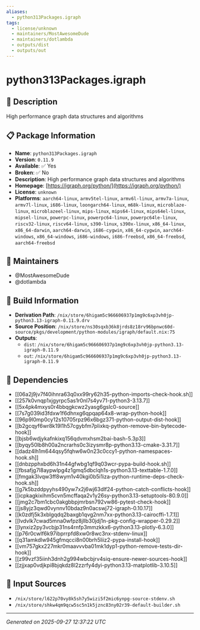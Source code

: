 ```yaml
---
aliases:
  - python313Packages.igraph
tags:
  - license/unknown
  - maintainers/MostAwesomeDude
  - maintainers/dotlambda
  - outputs/dist
  - outputs/out
---
```


# python313Packages.igraph

## 📝 Description

High performance graph data structures and algorithms

## 📋 Package Information

- **Name**: `python313Packages.igraph`
- **Version**: `0.11.9`
- **Available**: ✅ Yes
- **Broken**: ✅ No
- **Description**: High performance graph data structures and algorithms
- **Homepage**: [https://igraph.org/python/](https://igraph.org/python/)
- **License**: `unknown`
- **Platforms**: `aarch64-linux`, `armv5tel-linux`, `armv6l-linux`, `armv7a-linux`, `armv7l-linux`, `i686-linux`, `loongarch64-linux`, `m68k-linux`, `microblaze-linux`, `microblazeel-linux`, `mips-linux`, `mips64-linux`, `mips64el-linux`, `mipsel-linux`, `powerpc-linux`, `powerpc64-linux`, `powerpc64le-linux`, `riscv32-linux`, `riscv64-linux`, `s390-linux`, `s390x-linux`, `x86_64-linux`, `x86_64-darwin`, `aarch64-darwin`, `i686-cygwin`, `x86_64-cygwin`, `aarch64-windows`, `x86_64-windows`, `i686-windows`, `i686-freebsd`, `x86_64-freebsd`, `aarch64-freebsd`
## 👥 Maintainers

- @MostAwesomeDude
- @dotlambda


## 🔧 Build Information

- **Derivation Path**: `/nix/store/6higam5c966606937p1mg9c6xp3vh0jp-python3.13-igraph-0.11.9.drv`
- **Source Position**: `/nix/store/ns30sqxb36k8jrds8z18rv96bpnwc60d-source/pkgs/development/python-modules/igraph/default.nix:75`
- **Outputs**:
  - `dist`:  `/nix/store/6higam5c966606937p1mg9c6xp3vh0jp-python3.13-igraph-0.11.9`
  - `out`:  `/nix/store/6higam5c966606937p1mg9c6xp3vh0jp-python3.13-igraph-0.11.9`

## 🔗 Dependencies

- [[06a2j9jv7f40ihnra63q0xx99ry62h35-python-imports-check-hook.sh]]
- [[257k0vnqp1xjgyrpc5as1r0nl7s4yv71-python3-3.13.7]]
- [[5x4pk4mxys0r4bbqgkcwz2yasg6gslc0-source]]
- [[7s7g039id3fdxw1f6dhnxg6qpqap64x8-wrap-python-hook]]
- [[96p9l0mp0cy12s10705rpz96x6bgz371-python-output-dist-hook]]
- [[b2gcqyf6wr8k19l1h57cgybfm7plixkq-python-remove-bin-bytecode-hook]]
- [[bjsb6wdjykafnkixq156qdvmxhsm2bai-bash-5.3p3]]
- [[byqy50lb8h00a2ncrarhs0c3izysmr8p-python3.13-cmake-3.31.7]]
- [[dadz4lh1m644qsy5fqhw6w0n23c0ccy1-python-namespaces-hook.sh]]
- [[dnbzpphxbd6h31n44gfwbg1qf9q03wcr-pypa-build-hook.sh]]
- [[fbsafjg7l8aypwlpg4z1gmq5dbclqh1s-python3.13-texttable-1.7.0]]
- [[fmgak3lvqw3ff8wym1v40kgi0b5i1iza-python-runtime-deps-check-hook.sh]]
- [[g7k5bzddpyyhs490yw7x2j6wj63dlf24-python-catch-conflicts-hook]]
- [[icpkagkixihm5cvn5mcffaqa2v1y26sy-python3.13-setuptools-80.9.0]]
- [[jmg2c7bm1cbc0akgbbpjmrbsn792vw86-pytest-check-hook]]
- [[js8yjz3qwd0vynnv10bdaz9n0acswj72-igraph-0.10.17]]
- [[k0zdfj5k3xblgqdq2baxgb1qvg2nm7xx-python3.13-cairocffi-1.7.1]]
- [[lvdvlk7cwad5mna0wfpz8jllb30jdj1n-pkg-config-wrapper-0.29.2]]
- [[lynxiz2py3vcbjp31ns4rnfp3mmzkkx6-python3.13-plotly-6.3.0]]
- [[p76r0cwlf6k97ibprrpfd8xw0r8wc3nx-stdenv-linux]]
- [[q31amkdlw945gfmqcci8n00brh5liiz2-pypa-install-hook]]
- [[vm757gkx227mkr0maavvvba01mk1dyp1-python-remove-tests-dir-hook]]
- [[z99vzf35iinh3dnh2g994wbcbjrv4siq-ensure-newer-sources-hook]]
- [[zjjxap0vdjkpi8bjqkdz8l2zzrfy4dyi-python3.13-matplotlib-3.10.5]]

## 📁 Input Sources

- `/nix/store/l622p70vy8k5sh7y5wizi5f2mic6ynpg-source-stdenv.sh`
- `/nix/store/shkw4qm9qcw5sc5n1k5jznc83ny02r39-default-builder.sh`

---
*Generated on 2025-09-27 12:37:22 UTC*
